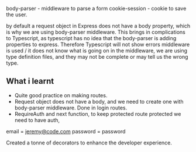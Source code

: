 body-parser - middleware to parse a form 
cookie-session - cookie to save the user.

by default a request object in Express does not have a body property, which is why we are using body-parser middleware. This brings in complications to Typescript, as typescript has no idea that the body-parser is adding properties to express. Therefore Typescript will not show errors middleware is used / it does not know what is going on in the middleware, we are using type definition files, and they may not be complete or may tell us the wrong type. 

## What i learnt

- Quite good practice on making routes.
- Request object does not have a body, and we need to create one with body-parser middleware. Done in login routes. 
- RequireAuth and next function, to keep protected route protected we need to have auth, 

email = jeremy@code.com
password = password

Created a tonne of decorators to enhance the developer experience.